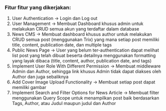<h3>Fitur fitur yang dikerjakan:</h3>
<ol>
    <li>User Authentication -> Login dan Log out</li> 
    <li>User Management -> Membuat Dashboard khusus admin untuk melakukan CRUD semua akun yang terdaftar dalam database</li>
    <li>News CMS -> Membuat dashboard khusus author untuk melakukan CRUD semua post (menggunakan Trix) yang mana setiap post memiliki title, content, publication date, dan multiple tags</li>
    <li>Public News Page -> User yang belum ter-authentication dapat melihat list post yang telah dibuat beserta detailnya menggunakan formatting yang layak dibaca (title, content, author, publication date, and tags)</li>
    <li>Implement User Role With Different Permission -> Membuat middleware Admin dan Author, sehingga link khusus Admin tidak dapat diakses oleh Author dan juga sebaliknya</li>
    <li>Add Cover Image Upload Functionality -> Membuat setiap post dapat memiliki gambar</li>
    <li>Implement Search and Filter Options for News Article 
-> Membuat filter menggunakan Query Scope untuk menampilkan post baik berdasarkan Tags, Author, atau Judul maupun judul dan Author</li>
</ol>
